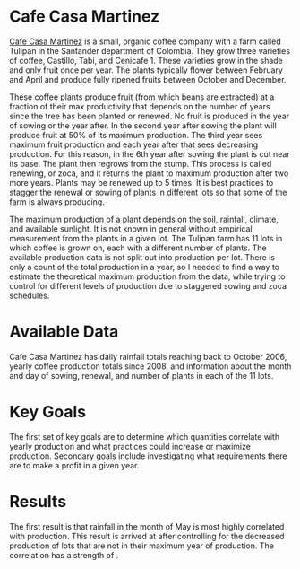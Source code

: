 # Cafe Casa Martinez
[Cafe Casa Martinez](https://www.cafecasamartinez.com/) is a small, organic coffee company with a farm called Tulipan in the Santander department of Colombia. They grow three varieties of coffee, Castillo, Tabi, and Cenicafe 1. These varieties grow in the shade and only fruit once per year. The plants typically flower between February and April and produce fully ripened fruits between October and December.

These coffee plants produce fruit (from which beans are extracted) at a fraction of their max productivity that depends on the number of years since the tree has been planted or renewed. No fruit is produced in the year of sowing or the year after. In the second year after sowing the plant will produce fruit at 50% of its maximum production. The third year sees maximum fruit production and each year after that sees decreasing production. For this reason, in the 6th year after sowing the plant is cut near its base. The plant then regrows from the stump. This process is called renewing, or zoca, and it returns the plant to maximum production after two more years. Plants may be renewed up to 5 times. It is best practices to stagger the renewal or sowing of plants in different lots so that some of the farm is always producing.

The maximum production of a plant depends on the soil, rainfall, climate, and available sunlight. It is not known in general without empirical measurement from the plants in a given lot. The Tulipan farm has 11 lots in which coffee is grown on, each with a different number of plants. The available production data is not split out into production per lot. There is only a count of the total production in a year, so I needed to find a way to estimate the theoretical maximum production from the data, while trying to control for different levels of production due to staggered sowing and zoca schedules.

# Available Data
Cafe Casa Martinez has daily rainfall totals reaching back to October 2006, yearly coffee production totals since 2008, and information about the month and day of sowing, renewal, and number of plants in each of the 11 lots. 

# Key Goals
The first set of key goals are to determine which quantities correlate with yearly production and what practices could increase or maximize production. Secondary goals include investigating what requirements there are to make a profit in a given year.

# Results
The first result is that rainfall in the month of May is most highly correlated with production. This result is arrived at after controlling for the decreased production of lots that are not in their maximum year of production. The correlation has a strength of .
